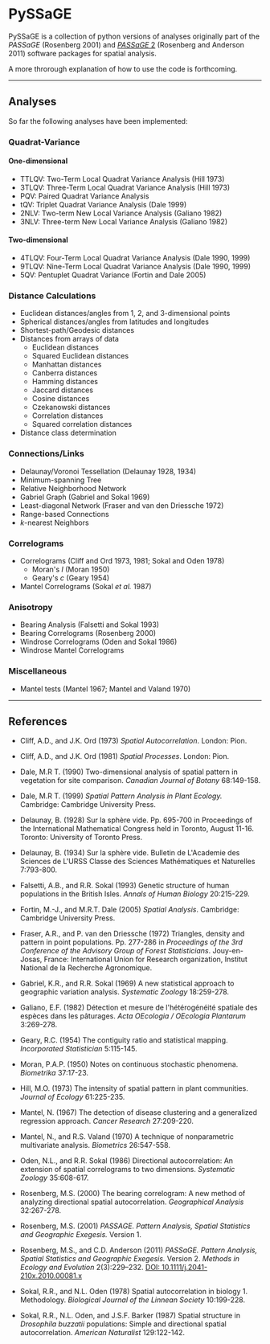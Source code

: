# PySSaGE

PySSaGE is a collection of python versions of analyses originally part of the *PASSaGE* (Rosenberg 2001) and [*PASSaGE* 
2]((https://www.passagesoftware.net)) (Rosenberg and Anderson 2011) software packages for spatial analysis.

A more throrough explanation of how to use the code is forthcoming.

---

## Analyses

So far the following analyses have been implemented:

### Quadrat-Variance

#### One-dimensional

* TTLQV: Two-Term Local Quadrat Variance Analysis (Hill 1973)
* 3TLQV: Three-Term Local Quadrat Variance Analysis (Hill 1973)
* PQV: Paired Quadrat Variance Analysis
* tQV: Triplet Quadrat Variance Analysis (Dale 1999)
* 2NLV: Two-term New Local Variance Analysis (Galiano 1982)
* 3NLV: Three-term New Local Variance Analysis (Galiano 1982)

#### Two-dimensional

* 4TLQV: Four-Term Local Quadrat Variance Analysis (Dale 1990, 1999)
* 9TLQV: Nine-Term Local Quadrat Variance Analysis (Dale 1990, 1999)
* 5QV: Pentuplet Quadrat Variance (Fortin and Dale 2005)

### Distance Calculations
* Euclidean distances/angles from 1, 2, and 3-dimensional points
* Spherical distances/angles from latitudes and longitudes
* Shortest-path/Geodesic distances  
* Distances from arrays of data
  * Euclidean distances
  * Squared Euclidean distances
  * Manhattan distances
  * Canberra distances
  * Hamming distances
  * Jaccard distances
  * Cosine distances
  * Czekanowski distances
  * Correlation distances
  * Squared correlation distances
* Distance class determination

### Connections/Links
* Delaunay/Voronoi Tessellation (Delaunay 1928, 1934)
* Minimum-spanning Tree
* Relative Neighborhood Network
* Gabriel Graph (Gabriel and Sokal 1969)
* Least-diagonal Network (Fraser and van den Driessche 1972)
* Range-based Connections
* *k*-nearest Neighbors

### Correlograms
* Correlograms (Cliff and Ord 1973, 1981; Sokal and Oden 1978)
  * Moran's *I* (Moran 1950)
  * Geary's *c* (Geary 1954)
* Mantel Correlograms (Sokal *et al.* 1987)

### Anisotropy
* Bearing Analysis (Falsetti and Sokal 1993)
* Bearing Correlograms (Rosenberg 2000)
* Windrose Correlograms (Oden and Sokal 1986)
* Windrose Mantel Correlograms

### Miscellaneous
* Mantel tests (Mantel 1967; Mantel and Valand 1970)

---

## References

* Cliff, A.D., and J.K. Ord (1973) *Spatial Autocorrelation*. London: Pion.

* Cliff, A.D., and J.K. Ord (1981) *Spatial Processes*. London: Pion.

* Dale, M.R T. (1990) Two-dimensional analysis of spatial pattern in vegetation for site comparison. 
  *Canadian Journal of Botany* 68:149-158.

* Dale, M.R T. (1999) *Spatial Pattern Analysis in Plant Ecology.* Cambridge: Cambridge University Press.

* Delaunay, B. (1928) Sur la sphère vide. Pp. 695-700 in Proceedings of the International Mathematical Congress 
  held in Toronto, August 11-16. Toronto: University of Toronto Press.

* Delaunay, B. (1934) Sur la sphère vide. Bulletin de L'Academie des Sciences de L'URSS Classe des Sciences 
  Mathématiques et Naturelles 7:793-800.

* Falsetti, A.B., and R.R. Sokal (1993) Genetic structure of human populations in the British Isles. *Annals of 
  Human Biology* 20:215-229.

* Fortin, M.-J., and M.R.T. Dale (2005) *Spatial Analysis*. Cambridge: Cambridge University Press.

* Fraser, A.R., and P. van den Driessche (1972) Triangles, density and pattern in point populations. Pp. 277-286 in 
  *Proceedings of the 3rd Conference of the Advisory Group of Forest Statisticians*. Jouy-en-Josas, France: 
  International Union for Research organization, Institut National de la Recherche Agronomique.

* Gabriel, K.R., and R.R. Sokal (1969) A new statistical approach to geographic variation analysis. *Systematic 
  Zoology* 18:259-278.

* Galiano, E.F. (1982) Détection et mesure de l'hétérogénéité spatiale des espèces dans les pâturages. *Acta 
  OEcologia / OEcologia Plantarum* 3:269-278.

* Geary, R.C. (1954) The contiguity ratio and statistical mapping. *Incorporated Statistician* 5:115-145.

* Moran, P.A.P. (1950) Notes on continuous stochastic phenomena. *Biometrika* 37:17-23.

* Hill, M.O. (1973) The intensity of spatial pattern in plant communities. *Journal of Ecology* 61:225-235.

* Mantel, N. (1967) The detection of disease clustering and a generalized regression approach. *Cancer Research* 
  27:209-220.

* Mantel, N., and R.S. Valand (1970) A technique of nonparametric multivariate analysis. *Biometrics* 26:547-558.

* Oden, N.L., and R.R. Sokal (1986) Directional autocorrelation: An extension of spatial correlograms to two 
  dimensions. *Systematic Zoology* 35:608-617.

* Rosenberg, M.S. (2000) The bearing correlogram: A new method of analyzing directional spatial autocorrelation. 
  *Geographical Analysis* 32:267-278.

* Rosenberg, M.S. (2001) *PASSAGE. Pattern Analysis, Spatial Statistics and Geographic Exegesis.* Version 1.

* Rosenberg, M.S., and C.D. Anderson (2011) *PASSaGE. Pattern Analysis, Spatial Statistics and Geographic 
Exegesis.* Version 2. *Methods in Ecology and Evolution* 2(3):229–232. 
[DOI: 10.1111/j.2041-210x.2010.00081.x](https://dx.doi.org/10.1111/j.2041-210x.2010.00081.x)

* Sokal, R.R., and N.L. Oden (1978) Spatial autocorrelation in biology 1. Methodology. *Biological Journal of the 
  Linnean Society* 10:199-228.

* Sokal, R.R., N.L. Oden, and J.S.F. Barker (1987) Spatial structure in *Drosophila buzzatii* populations: Simple 
  and directional spatial autocorrelation. *American Naturalist* 129:122-142.
